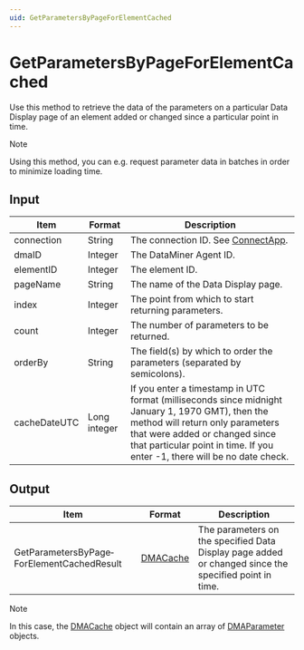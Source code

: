 ```yaml
---
uid: GetParametersByPageForElementCached
---
```


# GetParametersByPageForElementCached

Use this method to retrieve the data of the parameters on a particular Data Display page of an element added or changed since a particular point in time.

> [!NOTE]
> Using this method, you can e.g. request parameter data in batches in order to minimize loading time.

## Input

| Item | Format | Description |
|--|--|--|
| connection | String | The connection ID. See [ConnectApp](xref:ConnectApp). |
| dmaID | Integer | The DataMiner Agent ID. |
| elementID | Integer | The element ID. |
| pageName | String | The name of the Data Display page. |
| index | Integer | The point from which to start returning parameters. |
| count | Integer | The number of parameters to be returned. |
| orderBy | String | The field(s) by which to order the parameters (separated by semicolons). |
| cacheDateUTC | Long integer | If you enter a timestamp in UTC format (milliseconds since midnight January 1, 1970 GMT), then the method will return only parameters that were added or changed since that particular point in time. If you enter -1, there will be no date check. |

## Output

| Item | Format | Description |
|--|--|--|
| GetParametersByPage­ForElementCachedResult | [DMACache](xref:DMACache) | The parameters on the specified Data Display page added or changed since the specified point in time. |

> [!NOTE]
> In this case, the [DMACache](xref:DMACache) object will contain an array of [DMAParameter](xref:DMAParameter) objects.
